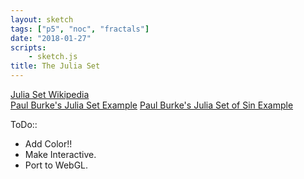 ```yaml
---
layout: sketch
tags: ["p5", "noc", "fractals"]
date: "2018-01-27"
scripts: 
    - sketch.js
title: The Julia Set
---
```


[Julia Set Wikipedia](https://en.wikipedia.org/wiki/Julia_set)   
[Paul Burke's Julia Set Example](http://paulbourke.net/fractals/juliaset/)
[Paul Burke's Julia Set of Sin Example](http://paulbourke.net/fractals/sinjulia/)

ToDo::   

* Add Color!!
* Make Interactive.
* Port to WebGL.